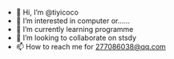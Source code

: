 - 👋 Hi, I’m @tiyicoco
- 👀 I’m interested in computer or……
- 🌱 I’m currently learning programme
- 💞️ I’m looking to collaborate on stsdy
- 📫 How to reach me for 277086038@qq.com

<!---
tiyicoco/tiyicoco is a ✨ special ✨ repository because its `README.md` (this file) appears on your GitHub profile.
You can click the Preview link to take a look at your changes.
--->
